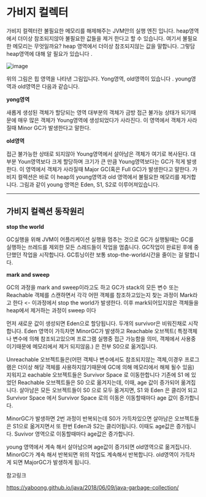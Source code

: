 
# 가비지 컬렉터

가비지 컬렉터란 불필요한 메모리를 해제해주는 JVM안의 실행 엔진 입니다. heap영역에서 더이상 참조되지않아 불필요한 값들을 제거 한다고 할 수 있습니다. 여기서 불필요한 메모리는 무엇일까요? heap 영역에서 더이상 참조되지않는 값을 말합니다. 그렇담 heap영역에 대해 알 필요가 있습니다 .

![image](https://github.com/user-attachments/assets/bfd7f7cc-b110-42da-9168-66defa4ea3a1)

위의 그림은 힙 영역을 나타낸 그림입니다. Yong영역, old영역이 있습니다 . young영역과 old영역은 다음과 같습니다.

**yong영역**

새롭게 생성된 객체가 할당되는 영역
대부분의 객체가 금방 접근 불가능 상태가 되기때문에 매우 많은 객체가 Young영역에 생성되었다가 사라진다.
이 영역에서 객체가 사라질때 Minor GC가 발생한다고 말한다.

**old영역**


접근 불가능한 상태로 되지않아 Young영역에서 살아남은 객체가 여기로 복사된다.
대부분 Youn영역보다 크게 할당하며 크기가 큰 만큼 Young영역보다는 GC가 적게 발생한다.
이 영역에서 객체가 사라질때 Major GC(혹은 Full GC)가 발생한다고 말한다. 
가비지 컬렉션은 바로 이 heap의 young영역과 old 영역에서 불필요한 메모리를 제거합니다. 그림과 같이 young 영역은 Eden, S1, S2로 이루어져있습니다.

 

---


## 가비지 컬렉션 동작원리

**stop the world**

GC실행을 위해 JVM이 어플리케이션 실행을 멈추는 것으로 GC가 실행될때는 GC를 실행하는 쓰레드를 제외한 모든 스레드들이 작업을 멈춥니다. GC작업이 완료된 후에 중단했던 작업을 시작합니다. GC튜닝이란 보통 stop-the-world시간을 줄이는 걸 말합니다.
 

**mark and sweep**

GC의 과정을 mark and sweep이라고도 하고 GC가 stack의 모든 변수 또는 Reachable 객체를 스캔하면서 각각 어떤 객체를 참조하고있는지 찾는 과정이 Mark라고 한다 <- 이과정에서 stop the world가 발생한다.
이후 mark되어있지않은 객체들을 heap에서 제거하는 과정이 sweep 이다
 

먼저 새로운 값이 생성되면 Eden으로 할당됩니다. 두개의 survivor은 비워진채로 시작합니다.
Eden 영역이 가득차면 MinorGC가 발생하고 Reachable 오브젝트( 특정객체나 변수에 의해 참조되고있으며 프로그램 실행중 접근 가능함을 의미, 객체에서 사용중이기때문에 메모리에서 제거 되지않음.) 은 전부 S0으로 옮겨집니다.

 Unreachable 오브젝트들은(어떤 객체나 변수에서도 참조되지않는 객체,이경우 프로그램은 더이상 해당 객체를 사용하지않기때문에 GC에 의해 메모리에서 해체 될수 있음)  지워지고 eachable 오브젝트들은 Survivor Space 로 이동한합니다  기존에 S1 에 있었던 Reachable 오브젝트들은 S0 으로 옮겨지는데, 이때, age 값이 증가되어 옮겨집니다. 살아남은 모든 오브젝트들이 S0 으로 모두 옮겨지면, S1 와 Eden 은 클리어 되고 Survivor Space 에서 Survivor Space 로의 이동은 이동할때마다 age 값이 증가합니다.

MinorGC가 발생하면 2번 과정이 반복되는데 S0가 가득차있으면 살아남은 오브젝트들은 S1으로 옮겨지면서 또 한번 Eden과 S2는 클리어됩니다. 이때도 age값은 증가됩니다. Suvivor 영역으로 이동할때마다 age값은 증가합니다.

young 영역에서 계속 해서 살아남으며 age값이 증가되면 old영역으로 옮겨집니다.
MinorGC가 계속 해서 반복되면 위의 작업도 계속해서 반복합니다.
old영역이 가득차게 되면 MajorGC가 발생하게 됩니다.
 

 

 

 

 

참고링크 

https://yaboong.github.io/java/2018/06/09/java-garbage-collection/
